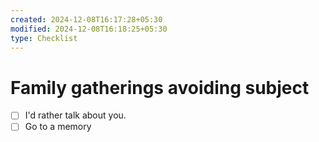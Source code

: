 ```yaml
---
created: 2024-12-08T16:17:28+05:30
modified: 2024-12-08T16:18:25+05:30
type: Checklist
---
```


# Family gatherings avoiding subject

- [ ] I'd rather talk about you.
- [ ] Go to a memory
